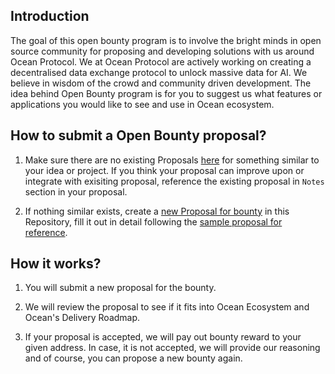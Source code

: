 ## Introduction

The goal of this open bounty program is to involve the bright minds in open source community for proposing and developing solutions with us around Ocean Protocol. We at Ocean Protocol are actively working on creating a decentralised data exchange protocol to unlock massive data for AI. We believe in wisdom of the crowd and community driven development. The idea behind Open Bounty program is for you to suggest us what features or applications you would like to see and use in Ocean ecosystem. 

## How to submit a Open Bounty proposal?

1. Make sure there are no existing Proposals [here](https://github.com/oceanprotocol/openbounty/issues) for something similar to your idea or project. If you think your proposal can improve upon or integrate with exisiting proposal, reference the existing proposal in `Notes` section in your proposal.

2. If nothing similar exists, create a [new Proposal for bounty](https://github.com/oceanprotocol/openbounty/issues/new) in this Repository, fill it out in detail following the [sample proposal for reference](sample/sample_proposal.md).

## How it works?

1. You will submit a new proposal for the bounty.

2. We will review the proposal to see if it fits into Ocean Ecosystem and Ocean's Delivery Roadmap.

3. If your proposal is accepted, we will pay out bounty reward to your given address. In case, it is not accepted, we will provide our reasoning and of course, you can propose a new bounty again.